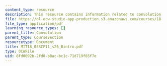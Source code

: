 ```yaml
---
content_type: resource
description: This resource contains information related to convolution.
file: https://ol-ocw-studio-app-production.s3.amazonaws.com/courses/18-03sc-differential-equations-fall-2011/8fd0092b2fd8b8acbc1c71d719f85f7e_MIT18_03SCF11_s26_0intro.pdf
file_type: application/pdf
learning_resource_types: []
parent_title: Convolution
parent_type: CourseSection
resourcetype: Document
title: MIT18_03SCF11_s26_0intro.pdf
type: OCWFile
uid: 8fd0092b-2fd8-b8ac-bc1c-71d719f85f7e
---
```


